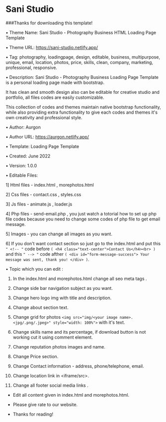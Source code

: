 # Sani Studio 

###Thanks for downloading this template!

• Theme Name: Sani Studio - Photography Business HTML Loading Page Template

• Theme URL: https://sani-studio.netlify.app/

• Tag: photography, loadingpage, design,  editable, business, multipurpose, unique, email, location, photos, price, skills, clean, company, marketing, professional, responsive.

• Description: Sani Studio - Photography Business Loading Page Template is a personal loading page made with bootstrap.

It has clean and smooth design also can be editable for creative studio and portfolio, all files codes are easily customizable.

This collection of codes and themes maintain native bootstrap functionality, while also providing extra functionality to give each codes and themes it's own creativity and professional style.

• Author: Aurgon

• Author URL: https://aurgon.netlify.app/

• Template: Loading Page Template

• Created: June 2022

• Version: 1.0.0

• Editable Files: 

1] Html files - index.html , morephotos.html

2] Css files - contact.css , styles.css

3] Js files - animate.js , loader.js

4] Php files - send-email.php , you just watch a totorial how to set up php file codes because you need to change some codes of php file to get email message.

5] Images - you can change all images as you want.

6] If you don't want contact section so just go to the index.html and put this ``" <!-- "`` code before ``( <h4 class="text-center">Contact Us</h4><br> )`` and this ``" --> "`` code afther ``( <div id="form-message-success"> Your message was sent, thank you! </div> )``.

• Topic which you can edit : 

1) In the index.html and morephotos.html change all seo meta tags .

2) Change side bar navigation subject as you want.

3) Change hero logo img with title and description.

4) Change about section text.

5) Change grid for photos ``<img src="img/<your image name>.<jpg/.png/.jpeg>" style="width: 100%">`` with it's text.

6) Change skills name and its percentage, if download button is not working cut it using comment element.

7) Change reputation photos images and name.

8) Change Price section.

9) Change Contact information - address, phone/telephone, email.

10) Change location link in <iframe/src>.

11) Change all footer social media links .

* Edit all content given in index.html and morephotos.html.

* Please give rate to our website.

* Thanks for reading! 

